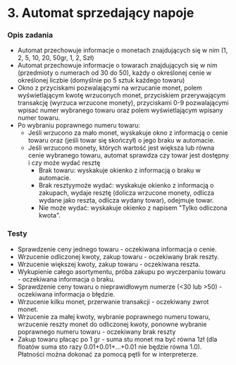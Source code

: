 # 3. Automat sprzedający napoje

### Opis zadania

- Automat przechowuje informacje o monetach znajdujących się w nim (1, 2, 5, 10, 20, 50gr, 1, 2, Szł)
- Automat przechowuje informacje o towarach znajdujących się w nim (przedmioty o numerach od 30 do 50), każdy o określonej cenie w określonej liczbie (domyślnie po 5 sztuk każdego towaru)
- Okno z przyciskami pozwalającymi na wrzucanie monet, polem wyświetlającym kwotę wrzuconych monet, przyciskiem przerywającym transakcję (wyrzuca wrzucone monety), przyciskami 0-9 pozwalającymi wpisać numer wybranego towaru oraz polem wyświetlającym wpisany numer towaru.
- Po wybraniu poprawnego numeru towaru:
  - Jeśli wrzucono za mało monet, wyskakuje okno z informacją o cenie towaru oraz (jeśli towar się skończył) o jego braku w automacie.
  - Jeśli wrzucono monety, których wartość jest większa lub równa cenie wybranego towaru, automat sprawdza czy towar jest dostępny i czy może wydać resztę
    - Brak towaru: wyskakuje okienko z informacją o braku w automacie.
    - Brak resztyymoże wydać: wyskakuje okienko z informacją o zakupach, wydaje resztę (dolicza wrzucone monety, odlicza wydane jako reszta, odlicza wydany towar), odejmuje towar.
    - Nie może wydać: wyskakuje okienko z napisem "Tylko odliczona kwota".

### Testy

- Sprawdzenie ceny jednego towaru - oczekiwana informacja o cenie.
- Wrzucenie odliczonej kwoty, zakup towaru - oczekiwany brak reszty.
- Wrzucenie większej kwoty, zakup towaru - oczekiwana reszta.
- Wykupienie całego asortymentu, próba zakupu po wyczerpaniu towaru - oczekiwana informacja o braku.
- Sprawdzenie ceny towaru o nieprawidłowym numerze (<30 lub >50) - oczekiwana informacja o błędzie.
- Wrzucenie kilku monet, przerwanie transakcji - oczekiwany zwrot monet.
- Wrzucenie za małej kwoty, wybranie poprawnego numeru towaru, wrzucenie reszty monet do odliczonej kwoty, ponowne wybranie poprawnego numeru towaru - oczekiwany brak reszty
- Zakup towaru płacąc po 1 gr - suma stu monet ma być równa 1zł (dla floatów suma sto razy 0.01+0.01+...+0.01 nie będzie równa 1.0). Płatności można dokonać za pomocą pętli for w interpreterze.

